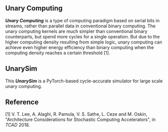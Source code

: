 ## Unary Computing
_**Unary Computing**_ is a type of computing paradigm based on serial bits in streams, rather than parallel data in conventional binary computing. 
The unary computing kernels are much simpler than conventional binary counterparts, but spend more cycles for a single operation. 
But due to the higher computing density resulting from simple logic, unary computing can achieve even higher energy efficiency than binary computing when the computing density reaches a certain threshold [1].

## UnarySim
This _**UnarySim**_ is a PyTorch-based cycle-accurate simulator for large scale unary computing.

## Reference
[1] V. T. Lee, A. Alaghi, R. Pamula, V. S. Sathe, L. Ceze and M. Oskin, "Architecture Considerations for Stochastic Computing Accelerators", in *TCAD* 2018.
